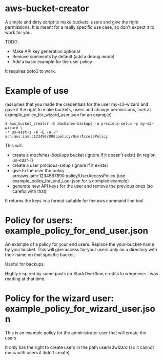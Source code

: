 # aws-bucket-creator
A simple and dirty script to make buckets, users and give the right permissions.
It is meant for a really specific use case, so don't expect it to work for you.

TODO:
- Make API key generation optional
- Remove comments by default (add a debug mode)
- Add a basic example for the user policy

It requires boto3 to work.

# Example of use
(assumes that you made the credentials for the user my-s3-wizard and gave it the
right to make buckets, users and change permissions, look at
example_policy_for_wizard_user.json for an example) 
```shell 
$ aws_bucket_creator -b machines-backups -u precious-setup -p my-s3-wizard \
-r us-east-1 -e -E -a -P arn:aws:iam::1234567890:policy/UserAccessPolicy 
```

This will:
- create a *machines-backups* bucket (ignore if it doesn't exist) (in region *us-east-1*)
- create a user *precious-setup*  (ignore if it exists)
- give to the user the policy arn:aws:iam::1234567890:policy/UserAccessPolicy  (use example_policy_for_end_user.json for a complex example)
- generate new API keys for the user and remove the previous ones (so careful with that)

It returns the keys in a format suitable for the aws command line tool

# Policy for users: example_policy_for_end_user.json
 An example of a policy for your end users. Replace the your-bucket-name by your bucket.
 This will give access for your users only on a directory with their name on that specific bucket.
 
 Useful for backups.

Highly inspired by some posts on StackOverflow, credits to whomever I was reading at that time.
# Policy for the wizard user: example_policy_for_wizard_user.json
This is an example policy for the administrator user that will create the users.

It only has the right to create users in the path user/s3wizard (so it cannot mess with users it didn't create)


